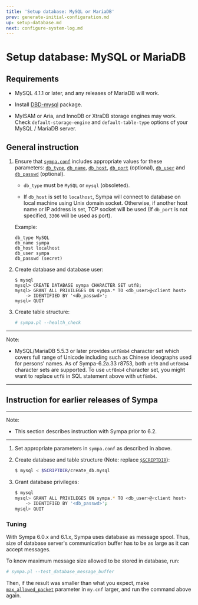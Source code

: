 ```yaml
---
title: 'Setup database: MySQL or MariaDB'
prev: generate-initial-configuration.md
up: setup-database.md
next: configure-system-log.md
---
```


Setup database: MySQL or MariaDB
================================

Requirements
------------

  * MySQL 4.1.1 or later, and any releases of MariaDB will work.

  * Install [DBD-mysql](https://metacpan.org/release/DBD-mysql) package.

  * MyISAM or Aria, and InnoDB or XtraDB storage engines may work.  Check
    ``default-storage-engine`` and ``default-table-type`` options of your
    MySQL / MariaDB server.

General instruction
-------------------

  1. Ensure that [``sympa.conf``](../layout.md#config) includes appropriate
     values for these parameters:
     [``db_type``](../man/sympa.conf.5.md#db_type),
     [``db_name``](../man/sympa.conf.5.md#db_name),
     [``db_host``](../man/sympa.conf.5.md#db_host),
     [``db_port``](../man/sympa.conf.5.md#db_host) (optional),
     [``db_user``](../man/sympa.conf.5.md#db_user) and
     [``db_passwd``](../man/sympa.conf.5.md#db_passwd) (optional).

       * ``db_type`` must be ``MySQL`` or ``mysql`` (obsoleted).

       * If ``db_host`` is set to ``localhost``, Sympa will connect to
         database on local machine using Unix domain socket.  Otherwise, if
         another host name or IP address is set, TCP socket will be used (If
        ``db_port`` is not specified, ``3306`` will be used as port).

       Example:
       ``` code
       db_type MySQL
       db_name sympa
       db_host localhost
       db_user sympa
       db_passwd (secret)
       ```

  2. Create database and database user:
     ```
     $ mysql
     mysql> CREATE DATABASE sympa CHARACTER SET utf8;
     mysql> GRANT ALL PRIVILEGES ON sympa.* TO <db_user>@<client host>
         -> IDENTIFIED BY '<db_passwd>';
     mysql> QUIT
     ```

  3. Create table structure:
     ``` bash
     # sympa.pl --health_check
     ```

----
Note:

  * MySQL/MariaDB 5.5.3 or later provides ``utf8mb4`` character set
    which covers full range of Unicode including such as Chinese ideographs
    used for persons' names.  As of Sympa-6.2a.33 r8753, both ``utf8`` and
    ``utf8mb4`` character sets are supported.  To use ``utf8mb4`` character
    set, you might want to replace ``utf8`` in SQL statement above with
    ``utf8mb4``.

----

Instruction for earlier releases of Sympa
-----------------------------------------

----
Note:

  * This section describes instruction with Sympa prior to 6.2.

----

  1. Set appropriate parameters in `sympa.conf` as described in above.

  2. Create database and table structure (Note: replace
     [``$SCRIPTDIR``](../layout.md#scriptdir)):

     ``` bash
     $ mysql < $SCRIPTDIR/create_db.mysql
     ```
  3. Grant database privileges:

     ``` bash
     $ mysql
     mysql> GRANT ALL PRIVILEGES ON sympa.* TO <db_user>@<client host>
         -> IDENTIFIED BY '<db_passwd>';
     mysql> QUIT
     ```

### Tuning

With Sympa 6.0.x and 6.1.x, Sympa uses database as message spool.
Thus, size of database server's communication buffer has to be as large as
it can accept messages.

To know maximum message size allowed to be stored in database, run:

``` bash
# sympa.pl --test_database_message_buffer
```

Then, if the result was smaller than what you expect, make
[`max_allowed_packet`](https://dev.mysql.com/doc/refman/5.5/en/server-system-variables.html#sysvar_max_allowed_packet)
parameter in `my.cnf` larger, and run the command above again.


